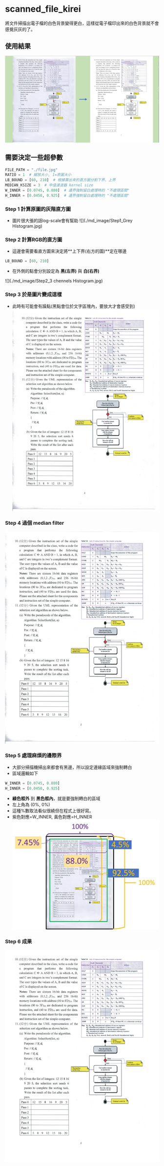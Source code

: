 # scanned_file_kirei
將文件掃描出電子檔的白色背景變得更白，這樣從電子檔印出來的白色背景就不會感覺灰灰的了。

## 使用結果
![](./md_image/result.jpg)


## 需要決定一些超參數
```python
FILE_PATH = "./file.jpg"
RATIO = 1  # 縮放大小, 1=原圖大小
LB_BOUND = [60, 210]  # 根據算出來的直方圖分割下界、上界
MEDIAN_KSIZE = 3  # 中值濾波器 kernel size
W_INNER = [0.0745, 0.880]  # 邊界強制留白處理時的 "不處理區間"
H_INNER = [0.0450, 0.925]  # 邊界強制留白處理時的 "不處理區間"
```

### Step  1 計算原圖的灰階直方圖
* 圖片很大張的話log-scale會有幫助
![](./md_image/Step1_Grey Histogram.jpg)

### Step 2 計算RGB的直方圖
* 這邊會需要看直方圖來決定將**上下界(右方的圖)**定在哪邊
```python
LB_BOUND = [60, 210]
```
* 在外側的點會分別設定為 **黑(左界)** 與 **白(右界)**

![](./md_image/Step2_3 chennels Histogram.jpg)

### Step 3 於是圖片變成這樣
* 此時有可能會有躁點(黑點會位於文字區塊內，要放大才會感受到)
![](./md_image/Step3_squeezed.jpg)


### Step 4 過個 median filter
![](./md_image/Step4_after_median_3.jpg)

### Step 5 處理麻煩的邊際界
* 大部分掃描機掃出來都會有黑邊，所以設定邊緣區域來強制轉白
* 區域邏輯如下
```python
W_INNER = [0.0745, 0.880]
H_INNER = [0.0450, 0.925] 
```
* **綠色框外** 到 **黑色框內**，就是要強制轉白的區域
* 左上角為 (0%, 0%)
* 這種%數取法看似很繞但在程式上很好寫。
* 紫色對應=W_INNER, 黃色對應=H_INNER 
![](./md_image/Step5_margin示意圖.jpg)

### Step 6 成果
![](./md_image/Step6_final_image.jpg)








